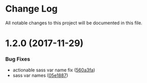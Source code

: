 # Change Log

All notable changes to this project will be documented in this file.

<a name="1.2.0"></a>
# 1.2.0 (2017-11-29)


### Bug Fixes

* actionable sass var name fix ([560a3fa](https://github.com/SUI-Components/sui-components/commit/560a3fa))
* sass var names ([05e1887](https://github.com/SUI-Components/sui-components/commit/05e1887))



